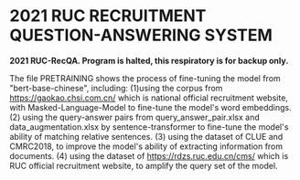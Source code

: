 # 2021 RUC RECRUITMENT QUESTION-ANSWERING SYSTEM

<b>2021 RUC-RecQA. Program is halted, this respiratory is for backup only.</b>


The file PRETRAINING shows the process of fine-tuning the model
from "bert-base-chinese", including:
    (1)using the corpus from 
        https://gaokao.chsi.com.cn/ 
        which is national official recruitment website, with 
        Masked-Language-Model to fine-tune the model's word
        embeddings.
    (2) using the query-answer pairs from
        query_answer_pair.xlsx and 
        data_augmentation.xlsx
        by sentence-transformer to fine-tune the model's ability
        of matching relative sentences.
    (3) using the dataset of
        CLUE and CMRC2018, to improve the model's ability of
        extracting information from documents.
    (4) using the dataset of 
        https://rdzs.ruc.edu.cn/cms/
        which is RUC official recruitment website, to amplify the 
        query set of the model.



